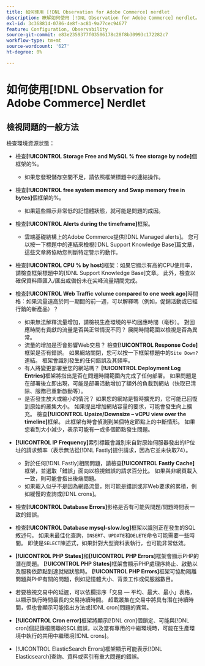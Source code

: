 ```yaml
---
title: 如何使用 [!DNL Observation for Adobe Commerce] nerdlet
description: 瞭解如何使用 [!DNL Observation for Adobe Commerce] nerdlet。
exl-id: 3c368814-0786-4e8f-ac81-9a77cec94677
feature: Configuration, Observability
source-git-commit: e83e2359377f03506178c28f8b30993c172282c7
workflow-type: tm+mt
source-wordcount: '627'
ht-degree: 0%

---
```


# 如何使用[!DNL Observation for Adobe Commerce] Nerdlet

## 檢視問題的一般方法

檢查環境資源狀態：

* 檢查&#x200B;**[!UICONTROL Storage Free and MySQL % free storage by node]**&#x200B;個框架的%。

   * 如果您發現儲存空間不足，請依照框架標題中的連結操作。

* 檢查&#x200B;**[!UICONTROL free system memory and Swap memory free in bytes]**&#x200B;個框架的%。

   * 如果這些顯示非常低的記憶體狀態，就可能是問題的成因。

* 檢查&#x200B;**[!UICONTROL Alerts during the timeframe]**&#x200B;框架。

   * 雲端基礎結構上的Adobe Commerce提供[!DNL Managed alerts]。 您可以按一下標題中的連結來檢視[!DNL Support Knowledge Base]篇文章，這些文章將協助您判斷特定警示的動作。

* 檢查&#x200B;**[!UICONTROL CPU % by host]**&#x200B;框架：如果它顯示有高的CPU使用率，請檢查框架標題中的[!DNL Support Knowledge Base]文章。 此外，檢查以確保資料庫匯入/匯出或備份未在尖峰流量期間完成。

* 檢查&#x200B;**[!UICONTROL Web Traffic volume compared to one week ago]**&#x200B;時間格：如果流量遠高於同一期間的前一週，可以解釋嗎（例如，促銷活動或已經行銷的新產品）？
   * 如果無法解釋流量增加，請檢視生產環境的平均回應時間（毫秒）。 對回應時間有貢獻的流量是否與正常情況不同？ 展開時間範圍以檢視是否為異常。
   * 流量的增加是否會影響Web交易？ 檢查&#x200B;**[!UICONTROL Response Code]**&#x200B;框架是否有錯誤。 如果網站關閉，您可以按一下框架標題中的`Site Down?`連結。 框架會識別發生的任何錯誤及其頻率。
   * 有人將變更部署至您的網站嗎？ **[!UICONTROL Deployment Log Entries]**&#x200B;框架將指出是否在問題時間範圍內完成了任何部署。 如果問題是在部署後立即出現，可能是部署活動增加了額外的負載到網站（快取已清除、服務已重新啟動等）。
   * 是否發生放大或縮小的情況？ 如果您的網站是暫時擴充的，它可能已回復到原始的叢集大小。 如果提出增加網站容量的要求，可能會發生向上擴充。 檢查&#x200B;**[!UICONTROL Upsize/Downsize – vCPU view over the timeline]**&#x200B;框架。 此框架有時會偵測到某個特定節點上的中斷情形。 如果您看到大小減少，表示可能有一或多個節點發生問題。

* **[!UICONTROL IP Frequency]**&#x200B;索引標籤會識別來自對原始伺服器發出的IP位址的請求頻率（表示無法從[!DNL Fastly]提供請求，因為它並未快取74）。

   * 對於任何[!DNL Fastly]相關問題，請檢查&#x200B;**[!UICONTROL Fastly Cache]**&#x200B;框架，並選取「錯誤」面向以檢視錯誤的請求百分比。 如果與非網頁載入一致，則可能會指出後端問題。
   * 如果載入似乎不是因為網路流量，則可能是錯誤或非Web要求的累積，例如緩慢的查詢或[!DNL crons]。

* 檢查&#x200B;**[!UICONTROL Database Errors]**&#x200B;影格是否有可能與問題/問題時間表一致的錯誤。
* 檢查&#x200B;**[!UICONTROL Database mysql-slow.log]**&#x200B;框架以識別正在發生的SQL敘述句。 如果未最佳化查詢，`INSERT`、`UPDATE`和`DELETE`命令可能需要一些時間。 即使是`SELECT`陳述式，如果針對大型資料表執行，也可能非常低效。
* **[!UICONTROL PHP States]**&#x200B;和&#x200B;**[!UICONTROL PHP Errors]**&#x200B;框架會顯示PHP的潛在問題。 **[!UICONTROL PHP States]**&#x200B;框架會顯示PHP處理序終止、啟動以及服務依節點到達就緒狀態時。 **[!UICONTROL PHP Errors]**&#x200B;框架可協助隔離問題與PHP有關的問題，例如記憶體大小、背景工作或伺服器數目。
* 若要檢視交易中的延遲，可以依欄排序「交易 — 平均、最大、最小」表格，以顯示執行時間最長的交易持續時間。 超載叢集在交易中將具有潛在持續時間，但也會顯示可能指出方法或[!DNL cron]問題的異常。
* **[!UICONTROL Cron error]**&#x200B;框架將顯示[!DNL cron]個鎖定、可能與[!DNL cron]個記錄檔關聯的SQL錯誤，以及當有專用的中繼環境時，可能在生產環境中執行的共用中繼環境[!DNL crons]。
* [!UICONTROL ElasticSearch Errors]框架顯示可能表示[!DNL Elasticsearch]查詢、資料或索引有重大問題的錯誤。
